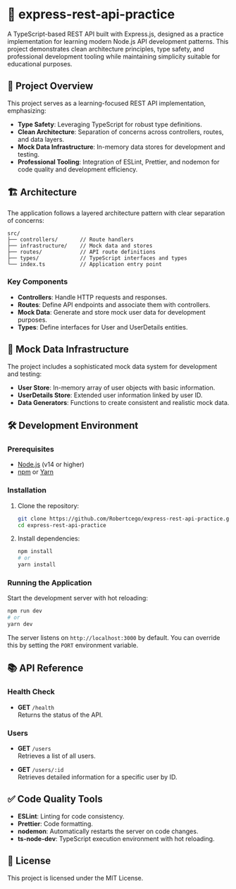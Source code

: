 # 📘 express-rest-api-practice

A TypeScript-based REST API built with Express.js, designed as a practice
implementation for learning modern Node.js API development patterns. This
project demonstrates clean architecture principles, type safety, and
professional development tooling while maintaining simplicity suitable for
educational purposes.

## 🚀 Project Overview

This project serves as a learning-focused REST API implementation, emphasizing:

- **Type Safety**: Leveraging TypeScript for robust type definitions.
- **Clean Architecture**: Separation of concerns across controllers, routes, and
  data layers.
- **Mock Data Infrastructure**: In-memory data stores for development and
  testing.
- **Professional Tooling**: Integration of ESLint, Prettier, and nodemon for
  code quality and development efficiency.

## 🏗️ Architecture

The application follows a layered architecture pattern with clear separation of
concerns:

```
src/
├── controllers/       // Route handlers
├── infrastructure/    // Mock data and stores
├── routes/            // API route definitions
├── types/             // TypeScript interfaces and types
└── index.ts           // Application entry point
```

### Key Components

- **Controllers**: Handle HTTP requests and responses.
- **Routes**: Define API endpoints and associate them with controllers.
- **Mock Data**: Generate and store mock user data for development purposes.
- **Types**: Define interfaces for User and UserDetails entities.

## 🧪 Mock Data Infrastructure

The project includes a sophisticated mock data system for development and
testing:

- **User Store**: In-memory array of user objects with basic information.
- **UserDetails Store**: Extended user information linked by user ID.
- **Data Generators**: Functions to create consistent and realistic mock data.

## 🛠️ Development Environment

### Prerequisites

- [Node.js](https://nodejs.org/) (v14 or higher)
- [npm](https://www.npmjs.com/) or [Yarn](https://yarnpkg.com/)

### Installation

1. Clone the repository:

   ```bash
   git clone https://github.com/Robertcego/express-rest-api-practice.git
   cd express-rest-api-practice
   ```

2. Install dependencies:

   ```bash
   npm install
   # or
   yarn install
   ```

### Running the Application

Start the development server with hot reloading:

```bash
npm run dev
# or
yarn dev
```

The server listens on `http://localhost:3000` by default. You can override this by setting the `PORT` environment variable.

## 📚 API Reference

### Health Check

- **GET** `/health`  
  Returns the status of the API.

### Users

- **GET** `/users`  
  Retrieves a list of all users.

- **GET** `/users/:id`  
  Retrieves detailed information for a specific user by ID.

## ✅ Code Quality Tools

- **ESLint**: Linting for code consistency.
- **Prettier**: Code formatting.
- **nodemon**: Automatically restarts the server on code changes.
- **ts-node-dev**: TypeScript execution environment with hot reloading.

## 📄 License

This project is licensed under the MIT License.
